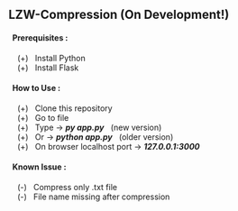 ## LZW-Compression (On Development!)

#### &nbsp; Prerequisites : 

&nbsp;&nbsp;&nbsp; (+) &nbsp; Install Python <br/>
&nbsp;&nbsp;&nbsp; (+) &nbsp; Install Flask <br/>

#### &nbsp; How to Use : 

&nbsp;&nbsp;&nbsp; (+) &nbsp; Clone this repository <br/>
&nbsp;&nbsp;&nbsp; (+) &nbsp; Go to file <br/>
&nbsp;&nbsp;&nbsp; (+) &nbsp; Type -> <b><i>py app.py</i></b> &nbsp; (new version) <br/>
&nbsp;&nbsp;&nbsp; (+) &nbsp; Or -> <b><i>python app.py</i></b> &nbsp; (older version) <br/>
&nbsp;&nbsp;&nbsp; (+) &nbsp; On browser localhost port -> <b><i>127.0.0.1:3000</i></b> <br/>

#### &nbsp; Known Issue : 

&nbsp;&nbsp;&nbsp; (-) &nbsp; Compress only .txt file <br/>
&nbsp;&nbsp;&nbsp; (-) &nbsp; File name missing after compression <br/>
